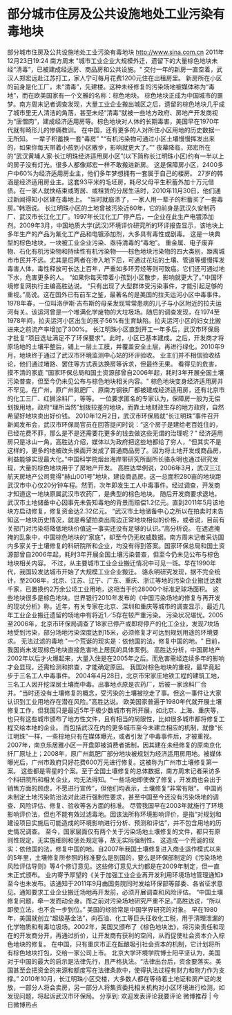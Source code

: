# 部分城市住房及公共设施地处工业污染有毒地块

部分城市住房及公共设施地处工业污染有毒地块
http://www.sina.com.cn  2011年12月23日19:24  南方周末
"城市工业企业大规模外迁，遗留下的大量棕色地块未经“清毒”，已被建成经适房、商品房和公共设施。"
交付一年的新房一直空着，武汉人郑宏远赴江苏打工，家人宁可每月花费1200元住在出租房里。
新房所在小区的前身是化工厂，未“清毒”，先建楼。这种未经修复的污染场地被媒体称为“毒地”，而在欧美国家有一个文雅的名称：棕色地块。
棕色地块正成为中国城市的噩梦。南方周末记者调查发现，大量工业企业搬出城区之后，遗留的棕色地块几乎成了城市里无人清洁的角落，甚至未经“清毒”就被一些地方政府、房地产开发商视为“唐僧肉”，建成经济适用房等。棕色地块对人体的长期毒害，美国早在1970年代就有畸形儿的惨痛教训。
在中国，还有更多的人对所住小区用地的历史数据一无所知。
一辈子积蓄换一套“毒房”
"“有机污染物可通过小区土壤慢慢挥发出来的，如果你每天带着小孩到小区散步，影响就更大了。”"
夜幕降临，郑宏所在的“武汉黄埔人家·长江明珠经济适用房小区”(以下简称长江明珠小区)约有一半以上的房子没有灯光。很多人都像郑宏一样不敢搬进新房。
这是保障房小区，2400多户中60%为经济适用房业主，他们多年梦想拥有一套属于自己的楼房。
27岁的韩涵是经济适用房业主。这套93平米的毛坯房，耗尽父母平生积蓄外加十万元借债。在一家人就快结束或寄居、或租赁的分居生活时，2010年11月30日，他们通过新闻得知小区建在毒地上。
“当时就崩溃了，一家人用一辈子的积蓄买了一套毒房。”韩涵说。
长江明珠小区的土地曾被污染近60年，它的前身是武汉久安制药厂、武汉市长江化工厂。1997年长江化工厂停产后，一企业在此生产电镀添加剂。2009年3月，中国地质大学(武汉)环境评价研究所的环评报告显示，该地块上多年生产的产品为氟化工产品和电镀添加剂，大多具有毒性或剧毒。
这是一块典型的棕色地块，一块被工业企业污染、亟待清毒的“毒地”。
重金属、电子废弃物、石化有机污染物和持续性有机污染物——棕色地块污染物的四大类别，距离城市市民并不远。尤其是后两者在渗入地下后，可通过花坛的土壤、管道等缓慢挥发毒害人体，毒性释放可长达上百年，严重如多环芳烃等则可致癌。它们还可通过地下水，危害更多的人。
“如果你每天带着小孩到小区散步，影响就更大了。”中国环境修复网执行主编高胜达说。
“只有出现了大型群体受污染事件，才能引起足够的重视。”高说。这在国外已有前车之鉴，最著名的是美国的拉夫运河小区中毒事件。
1978年春，一位叫洛伊斯·吉布斯的母亲发现常常患病的儿子与小区附近的拉夫运河有关。该运河曾是一个堆满化学废物的大垃圾场。随后的调查发现，在1974至1978年间，拉夫运河小区出生的孩子56%有生育缺陷。拉夫运河小区的妇女比搬进来之前流产率增加了300%。
长江明珠小区直到开工一年多后，武汉市环保局才批复“项目选址满足不了环保要求”。此时，小区已基本建成。之后，开发商才将原场地的土壤平整后，铺上一层土工膜，并覆盖安全土层，再进行绿化。2010年9月，地块终于通过了武汉市环境监测中心站的环评验收。
业主们并不相信验收结论，他们通过堵路、罢住等方式表达换房等诉求，但最终无果。
看得见的危害，摸不清的家底
"国家环保总局和国土资源部曾自2006年起，耗时3年开展全国土壤污染普查，但至今仍未见公布与棕色地块相关内容。"
棕色地块变身经济适用房并不罕见。在广州，原广州氮肥厂、原南方钢铁厂都被建成经济适用房，还有北京市的化工三厂、红狮涂料厂，等等。
一位要求匿名的专家认为，保障房一般为无偿划拨用地，政府“理所当然”划拨较差的地块，而靠土地财政生存的地方政府，自然希望好地块卖出好价钱。
2010年12月2日，武汉市环保局就“长江明珠”事件召开新闻发布会，武汉市环保局官员在回答提问时说：“这个房子是建给老百姓住的，已经花费不菲，那么是不是还需要花更多的钱去做这些无谓的治理呢？”
经济适用房只是冰山一角。高胜达介绍，媒体以为政府把这些地都给了穷人，“但其实不是这样的，更多的地被改头换面开发成了普通商品房了。因为将土地开发成商品房，利益能够实现最大化。”中国科学院烟台海岸带研究所副所长骆永明也通过研究发现，大量的棕色地块用于了房地产开发。
高胜达举例说，2006年3月，武汉三江航天房地产公司竞得“赫山001号”地块，建设商品房。这一总面积280亩的地块距武汉市中心仅20分钟车程。然而，次年即发生工人中毒事件。经过调查，开发商才知道这一地块原属武汉市农药厂，是典型的棕色地块。
随后开发商要求退地，武汉市土地储备中心因事先未告知毒地的背景而赔偿1.2亿元。直到2011年5月该地块方启动修复，修复资金达2.32亿元。
“武汉市土地储备中心之所以在拍卖时未告知这一地块历史情况，就是希望拍卖出周边正常地块相似的价格，或者说，目前有关部门对污染将降低地块价值这一事实还没有足够的认识。”高分析说。
在遮遮掩掩的乱象中，中国棕色地块的“家底”，却至今仍无权威数据。南方周末记者采访国内多家关于土壤修复的科研院所和企业，均没有得到答案。国家环保总局和国土资源部曾自2006年起，耗时3年开展全国土壤污染普查，但至今仍未见公布与棕色地块相关内容。
不过，从主要城市工业企业搬迁情况中可见一斑。早在1990年代，我国较发达城市开始了大规模工业企业搬迁。
骆永明研究发现，据不完全统计，至2008年，北京、江苏、辽宁、广东、重庆、浙江等地的污染企业搬迁达数千家，已置换约2万余公顷工业用地，这相当于约28000个标准足球场面积。
这些地块很多是棕色地块。世界银行2010年发布的《中国污染场地的修复与再开发的现状分析》称，近年，有关专家在北京、深圳和重庆等城市的调查显示，最近几年工业企业搬迁遗留的场地中有将近1／5存在较严重污染。
污染状况堪忧。2005至2006年，北京市环保局调查了18家已停产或即将停产的化工企业，发现7块场地受到污染，部分场地污染深度达到15米，必须修复才可达到规划用途的环境要求。
无法过滤的毒地
"一个荒诞的现实是：依他国的法，修复中国的地。"
目前，我国尚未发现棕色地块直接危害地上居民的具体案例。
高胜达分析，中国房地产2002年以后才火爆起来，大量入住是在2005年之后。而危害需经连续多年的影响才会显现，还需检测和排查，才能确定原因。
我国对棕色地块的重视，最早竟起步于三名工人中毒事件。
2004年4月28日，北京市宋家庄地铁工程的建筑工地，三名工人因开挖深层土壤而中毒。出事地点原是农药厂，后被一家涂料厂合并。“当时还没有土壤修复的概念，受污染的土壤被挖走了事。但这一事件让大家认识到工业用地存在潜在风险。”高胜达说。
欧美国家普遍于1980年代就开展土壤修复工作，但我国只是最近5年于极少数城市有所开展，如北京、上海、重庆等，也只有这些城市颁布了地方性文件，且有相当的局限性，比如很多城市都将修复工程交给本地的企业。
而包括武汉在内的更多城市至今未建立相应的机制，就像“长江明珠”一样，一些棕地只有在媒体曝光，或者引发了中毒事件后，才被重视。
2007年，南京乐居雅小区一开盘即被消费者抵制，因其建在未经修复的原南京化纤厂原址上；2008年，原广州氮肥厂部分地块被规划为经济适用房用地。被媒体曝光后，广州市政府只好花费600万元进行修复。这被称为广州市土壤修复第一案。
这些都是零星的个案。至于全国土壤修复的总体数据，南方周末记者采访多个科研院所和相关企业，均无法得知。“一些场地即使做了修复，开发商也会出于销售方面的顾虑，不愿进行宣传”，但他们均表示，土壤修复“非常有限”。
中国尚未制定土地污染防治法对此进行强制性要求，甚至中国至今还没有污染场地的调查、风险评估、修复、验收等各方面的标准。
尽管我国早在2003年就施行了环境影响评价法，但也不能有效过滤毒地。因该法所称环境影响评价，是指“对规划和建设项目实施后可能造成的环境影响进行分析、预测和评估”，并不包含用地的历史情况调查。
至今，国家层面仅有两个关于污染场地土壤修复的文件，都只有原则性规定，无实施细则和惩处规定等，故无实际强制性。
这造成一个荒诞的现实：依他国的法，修复中国的地。自2007年我国土壤修复进入商业运作模式以来的5年里，土壤修复所参照的标准要么是别国的，要么是环保部制定的《污染场地风险评估导则》等4个修订意见。这些修订意见大约都是在2009年制定，但一直未正式颁布。
业内寄予厚望的《关于加强工业企业再开发利用环境场地管理通知》至今也未发布。该通知于2011年9月由国务院同时发给环保部等部委、各省征求意见。通知要求工业企业搬迁场地再开发前，必须开展调查和风险评估。
“中国土壤修复问题，牵一发而动全身。而之前对污染场地研究严重不足。”高胜达说，“所以即使立法，也不会一步到位。”
美国的经验常是中国学界研究的对象。
早在1980年，美国就创立“超级基金法”，向石油、化工等巨头征收化工税，用于清理泄漏的化学物质和有毒垃圾场。2002年，美国又颁布了《棕色地块法》，将污染责任和现在的开发商分开，再通过折价，让开发商有获利的空间，从而促使社会资本介入棕色地块的修复。
在中国，只有重庆市正在酝酿吸引社会资本的机制，它计划将所有棕色地块打包，交给一家公司上市。
北京大学环境学院博士阳平坚认为，美国对于中国的最大的启示是法律先行，且严格执法。“法律出台后，资金要落实。美国甚至会把资金的来源和额度写在法律条款中，使得执法过程有财力和物力作为支撑。”
2010年10月，长江明珠小区交楼，大多数人都在等待着土地证和房产证的发放，一部分人将会卖房，另一部分人将集资委托相关机构对小区环境进行检测，如发现问题，将起诉武汉市环保局。
分享到: 欢迎发表评论我要评论
微博推荐 | 今日微博热点

